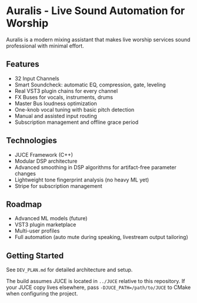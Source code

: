 # Auralis - Live Sound Automation for Worship

Auralis is a modern mixing assistant that makes live worship services sound professional with minimal effort. 

## Features
- 32 Input Channels
- Smart Soundcheck: automatic EQ, compression, gate, leveling
- Real VST3 plugin chains for every channel
- FX Buses for vocals, instruments, drums
- Master Bus loudness optimization
- One-knob vocal tuning with basic pitch detection
- Manual and assisted input routing
- Subscription management and offline grace period

## Technologies
- JUCE Framework (C++)
- Modular DSP architecture
- Advanced smoothing in DSP algorithms for artifact-free parameter changes
- Lightweight tone fingerprint analysis (no heavy ML yet)
- Stripe for subscription management

## Roadmap
- Advanced ML models (future)
- VST3 plugin marketplace
- Multi-user profiles
- Full automation (auto mute during speaking, livestream output tailoring)

## Getting Started
See `DEV_PLAN.md` for detailed architecture and setup.

The build assumes JUCE is located in `../JUCE` relative to this repository. If
your JUCE copy lives elsewhere, pass `-DJUCE_PATH=/path/to/JUCE` to CMake when
configuring the project.
